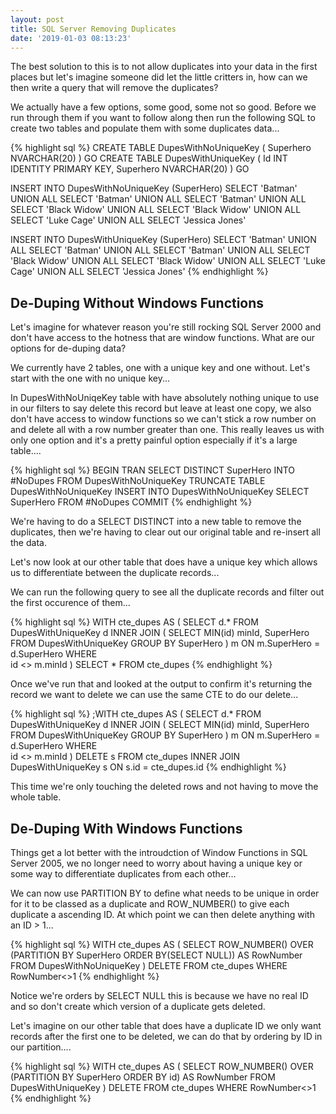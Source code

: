```yaml
---
layout: post
title: SQL Server Removing Duplicates
date: '2019-01-03 08:13:23'
---
```

The best solution to this is to not allow duplicates into your data in the first places but let's imagine someone did let the little critters in, how can we then write a query that will remove the duplicates?

We actually have a few options, some good, some not so good. Before we run through them if you want to follow along then run the following SQL to create two tables and populate them with some duplicates data...

{% highlight sql %}
CREATE TABLE DupesWithNoUniqueKey
(
    Superhero NVARCHAR(20)
)
GO
CREATE TABLE DupesWithUniqueKey
(
    Id INT IDENTITY PRIMARY KEY,
    Superhero NVARCHAR(20)
)
GO

INSERT INTO DupesWithNoUniqueKey (SuperHero)
SELECT 'Batman'
UNION ALL SELECT 'Batman'
UNION ALL SELECT 'Batman'
UNION ALL SELECT 'Black Widow'
UNION ALL SELECT 'Black Widow'
UNION ALL SELECT 'Luke Cage'
UNION ALL SELECT 'Jessica Jones'

INSERT INTO DupesWithUniqueKey (SuperHero)
SELECT 'Batman'
UNION ALL SELECT 'Batman'
UNION ALL SELECT 'Batman'
UNION ALL SELECT 'Black Widow'
UNION ALL SELECT 'Black Widow'
UNION ALL SELECT 'Luke Cage'
UNION ALL SELECT 'Jessica Jones'
{% endhighlight %}


## De-Duping Without Windows Functions ##
Let's imagine for whatever reason you're still rocking SQL Server 2000 and don't have access to the hotness that are window functions. What are our options for de-duping data?

We currently have 2 tables, one with a unique key and one without. Let's start with the one with no unique key...

In DupesWithNoUniqeKey table with have absolutely nothing unique to use in our filters to say delete this record but leave at least one copy, we also don't have access to window functions so we can't stick a row number on and delete all with a row number greater than one. This really leaves us with only one option and it's a pretty painful option especially if it's a large table....

{% highlight sql %}
BEGIN TRAN
SELECT DISTINCT SuperHero INTO #NoDupes FROM DupesWithNoUniqueKey
TRUNCATE TABLE DupesWithNoUniqueKey
INSERT INTO DupesWithNoUniqueKey
SELECT SuperHero FROM #NoDupes
COMMIT
{% endhighlight %}

We're having to do a SELECT DISTINCT into a new table to remove the duplicates, then we're having to clear out our original table and re-insert all the data. 

Let's now look at our other table that does have a unique key which allows us to differentiate between the duplicate records...

We can run the following query to see all the duplicate records and filter out the first occurence of them...

{% highlight sql %}
WITH cte_dupes AS
(
SELECT 
    d.*
FROM 
    DupesWithUniqueKey d
    INNER JOIN (
        SELECT MIN(id) minId, SuperHero 
        FROM DupesWithUniqueKey 
        GROUP BY SuperHero
    ) m ON m.SuperHero = d.SuperHero
WHERE   
    id <> m.minId
)
SELECT * FROM cte_dupes
{% endhighlight %}

Once we've run that and looked at the output to confirm it's returning the record we want to delete we can use the same CTE to do our delete...

{% highlight sql %}
;WITH cte_dupes AS
(
SELECT 
    d.*
FROM 
    DupesWithUniqueKey d
    INNER JOIN (
        SELECT MIN(id) minId, SuperHero 
        FROM DupesWithUniqueKey 
        GROUP BY SuperHero
    ) m ON m.SuperHero = d.SuperHero
WHERE   
    id <> m.minId
)
DELETE s
FROM cte_dupes 
    INNER JOIN DupesWithUniqueKey s 
        ON s.id = cte_dupes.id
{% endhighlight %}

This time we're only touching the deleted rows and not having to move the whole table.

## De-Duping With Windows Functions ##
Things get a lot better with the introudction of Window Functions in SQL Server 2005, we no longer need to worry about having a unique key or some way to differentiate duplicates from each other...

We can now use PARTITION BY to define what needs to be unique in order for it to be classed as a duplicate and ROW_NUMBER() to give each duplicate a ascending ID. At which point we can then delete anything with an ID > 1...

{% highlight sql %}
WITH cte_dupes AS
(
    SELECT ROW_NUMBER() OVER (PARTITION BY SuperHero ORDER BY(SELECT NULL)) AS RowNumber
    FROM DupesWithNoUniqueKey
)
DELETE FROM cte_dupes WHERE RowNumber<>1
{% endhighlight %}

Notice we're orders by SELECT NULL this is because we have no real ID and so don't create which version of a duplicate gets deleted. 

Let's imagine on our other table that does have a duplicate ID we only want records after the first one to be deleted, we can do that by ordering by ID in our partition....

{% highlight sql %}
WITH cte_dupes AS
(
    SELECT ROW_NUMBER() OVER (PARTITION BY SuperHero ORDER BY id) AS RowNumber
    FROM DupesWithUniqueKey
)
DELETE FROM cte_dupes WHERE RowNumber<>1
{% endhighlight %}